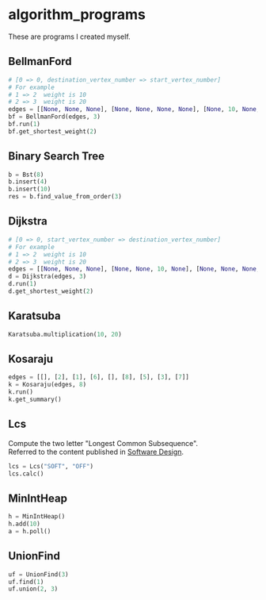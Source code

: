 # algorithm_programs
These are programs I created myself.

## BellmanFord

```python
# [0 => 0, destination_vertex_number => start_vertex_number]
# For example
# 1 => 2  weight is 10
# 2 => 3  weight is 20
edges = [[None, None, None], [None, None, None, None], [None, 10, None, None], [None, None, 20, None]]
bf = BellmanFord(edges, 3)
bf.run(1)
bf.get_shortest_weight(2)
```

## Binary Search Tree

```python
b = Bst(8)
b.insert(4)
b.insert(10)
res = b.find_value_from_order(3)
```

## Dijkstra

```python
# [0 => 0, start_vertex_number => destination_vertex_number]
# For example
# 1 => 2  weight is 10
# 2 => 3  weight is 20
edges = [[None, None, None], [None, None, 10, None], [None, None, None, 20], [None, None, None, None]]
d = Dijkstra(edges, 3)
d.run(1)
d.get_shortest_weight(2)
```

## Karatsuba

```python
Karatsuba.multiplication(10, 20)
```

## Kosaraju

```python
edges = [[], [2], [1], [6], [], [8], [5], [3], [7]]
k = Kosaraju(edges, 8)
k.run()
k.get_summary()
```

## Lcs

Compute the two letter "Longest Common Subsequence".  
Referred to the content published in [Software Design](https://gihyo.jp/magazine/SD/archive/2021/202103).

```python
lcs = Lcs("SOFT", "OFF")
lcs.calc()
```

## MinIntHeap

```python
h = MinIntHeap()
h.add(10)
a = h.poll()
```

## UnionFind

```python
uf = UnionFind(3)
uf.find(1)
uf.union(2, 3)
```
